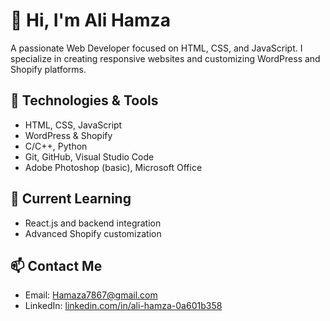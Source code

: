 # 👋 Hi, I'm Ali Hamza
A passionate Web Developer focused on HTML, CSS, and JavaScript. I specialize in creating responsive websites and customizing WordPress and Shopify platforms.

## 🔧 Technologies & Tools
- HTML, CSS, JavaScript
- WordPress & Shopify
- C/C++, Python
- Git, GitHub, Visual Studio Code
- Adobe Photoshop (basic), Microsoft Office

## 🧠 Current Learning
- React.js and backend integration
- Advanced Shopify customization

## 📫 Contact Me
- Email: Hamaza7867@gmail.com
- LinkedIn: [linkedin.com/in/ali-hamza-0a601b358](https://www.linkedin.com/in/ali-hamza-0a601b358?utm_source=share&utm_campaign=share_via&utm_content=profile&utm_medium=android_app)
